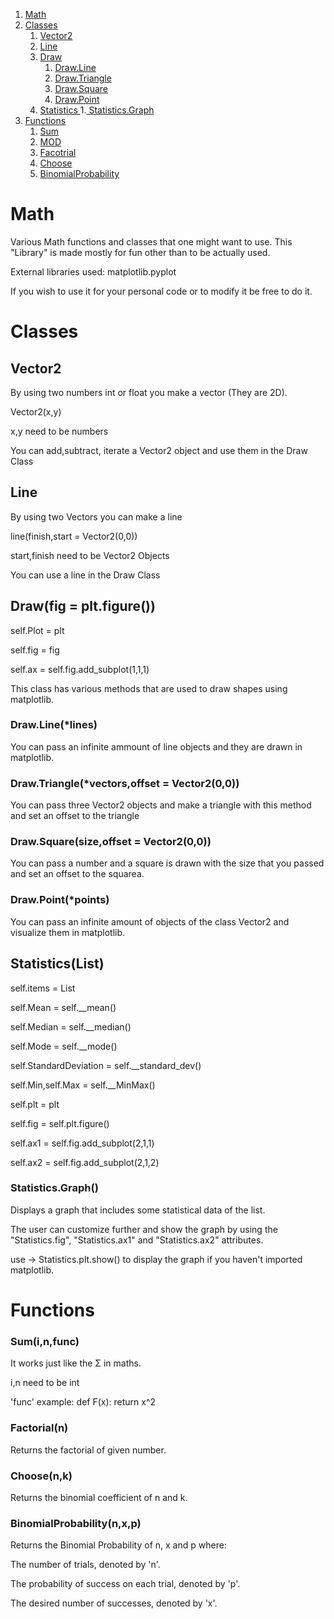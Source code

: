 1. [ Math ](#Math)
2. [ Classes ](#Classes)
    1. [ Vector2 ](#Vector2)
    2. [ Line ](#Line)
    3. [ Draw ](#Draw)
        1. [ Draw.Line ](#Draw.Line)
        2. [ Draw.Triangle ](#Draw.Triangle)
        3. [ Draw.Square ](#Draw.Square)
        4. [ Draw.Point ](#DrawPoint)
    4. [ Statistics ](#Statistics)
        1.[ Statistics.Graph ](#Statistics.Graph)
3. [ Functions ](#Functions)
    1. [ Sum ](#Sum)
    2. [ MOD ](#MOD)
    3. [ Facotrial ](#Factorial)
    4. [ Choose ](#Choose)
    5. [ BinomialProbability ](#BinomialProbability)
# Math <a name="Math"></a>
 Various Math functions and classes that one might want to use. This "Library" is made mostly for fun other than to be actually used.

External libraries used: matplotlib.pyplot

If you wish to use it for your personal code or to modify it be free to do it.



# Classes <a name="Classes"></a>
## Vector2 <a name="Vector2"></a>
By using two numbers int or float you make a vector (They are 2D).

Vector2(x,y)

x,y need to be numbers

You can add,subtract, iterate a Vector2 object and use them in the Draw Class

## Line  <a name="Lines"></a>
By using two Vectors you can make a line

line(finish,start = Vector2(0,0))

start,finish need to be Vector2 Objects

You can use a line in the Draw Class

## Draw(fig = plt.figure()) <a name="Draw"></a>
self.Plot = plt

self.fig = fig

self.ax = self.fig.add_subplot(1,1,1)

This class has various methods that are used to draw shapes using matplotlib.

### Draw.Line(*lines) <a name="Draw.Line"></a>
You can pass an infinite ammount of line objects and they are drawn in matplotlib.

### Draw.Triangle(*vectors,offset = Vector2(0,0)) <a name="Draw.Triangle"></a>
You can pass three Vector2 objects and make a triangle with this method and set an offset to the triangle

### Draw.Square(size,offset = Vector2(0,0)) <a name="Draw.Square"></a>
You can pass a number and a square is drawn with the size that you passed and set an offset to the squarea.

### Draw.Point(*points) <a name="Draw.Point"></a>
You can pass an infinite amount of objects of the class Vector2 and visualize them in matplotlib.

## Statistics(List) <a name="Statistics"></a>
self.items = List

self.Mean = self.__mean()

self.Median = self.__median()

self.Mode = self.__mode()

self.StandardDeviation = self.__standard_dev()

self.Min,self.Max = self.__MinMax()

self.plt = plt

self.fig = self.plt.figure()

self.ax1 = self.fig.add_subplot(2,1,1)

self.ax2 = self.fig.add_subplot(2,1,2)

### Statistics.Graph()
Displays a graph that includes some statistical data of the list.

The user can customize further and show the graph by using the "Statistics.fig", "Statistics.ax1" and "Statistics.ax2" attributes.

use -> Statistics.plt.show() to display the graph if you haven't imported matplotlib.
# Functions <a name="Functions"></a>
### Sum(i,n,func) <a name="Sum"></a>
It works just like the Σ in maths.

i,n need to be int

'func' example: def F(x): return x^2

### Factorial(n) <a name="Factorial"></a>

Returns the factorial of given number.

### Choose(n,k) <a name="Choose"></a>

Returns the binomial coefficient of n and k.

### BinomialProbability(n,x,p) <a name="BinomialProbability"></a>

Returns the Binomial Probability of n, x and p where:

The number of trials, denoted by 'n'.

The probability of success on each trial, denoted by 'p'.

The desired number of successes, denoted by 'x'.